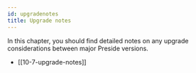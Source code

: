 ```yaml
---
id: upgradenotes
title: Upgrade notes
---
```


In this chapter, you should find detailed notes on any upgrade considerations between major Preside versions.

* [[10-7-upgrade-notes]]
